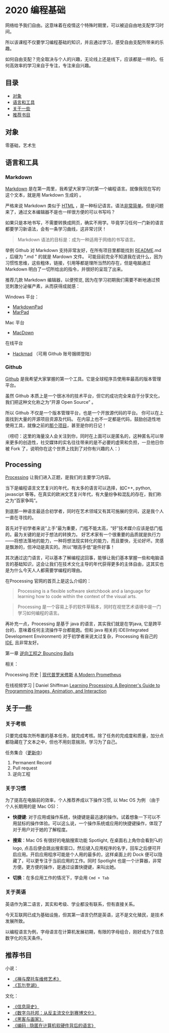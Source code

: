 # 2020 编程基础

网络给予我们自由。这意味着在疫情这个特殊时期里，可以被迫自由地支配学习时间。

所以该课程不仅要学习编程基础的知识，并且通过学习，感受自由支配所带来的乐趣。

如何自由支配？完全取决与个人的兴趣，无论线上还是线下，应该都是一样的。任何高效率的学习来自于专注，专注来自兴趣。

## 目录
- [对象](https://github.com/akb4q/2020-Programming-Basics-#%E5%AF%B9%E8%B1%A1)
- [语言和工具](https://github.com/akb4q/2020-Programming-Basics-#%E8%AF%AD%E8%A8%80%E5%92%8C%E5%B7%A5%E5%85%B7)
- [关于一些](https://github.com/akb4q/2020-Programming-Basics-#%E5%85%B3%E4%BA%8E%E4%B8%80%E4%BA%9B)
- [推荐书目](https://github.com/akb4q/2020-Programming-Basics-#%E6%8E%A8%E8%8D%90%E4%B9%A6%E7%9B%AE)

## 对象
零基础，艺术生

## 语言和工具
### Markdown

[Markdown](https://www.markdown.cn/) 是在第一周里，我希望大家学习的第一个编程语言。就像我现在写的这个文本，就是用 Markdown 生成的 。

严格来说 Markdown 类似于 [HTML](https://zh.wikipedia.org/zh-cn/HTML)  ，是一种标记语言。语法[非常简单](https://www.markdownguide.org/cheat-sheet/)。但是问题来了，通过文本编辑器不是也一样很方便的可以书写吗？

如果只是本地书写，不需要转换成网页，确实不用学。毕竟学习任何一门新的语言都要学习新语法，会有一条学习曲线，这非常讨厌！

> Markdown 语法的目标是：成为一种适用于网络的书写语言。

举例 Github 对 Markdown 支持非常友好，在所有项目里都能找到 [README](https://zh.wikipedia.org/wiki/Readme).md ，后缀为 ".md "  的就是 Mardown 文件。 可能目前完全不知道我在说什么，因为习惯性思维，这些粗体，链接，引用等都是理所当然的存在，但是电脑通过 Markdown 明白了一切所给出的指令，并很好的呈现了出来。

推荐几款 Markdown 编辑器，以便预览, 因为在学习初期我们需要不断地通过预览刺激分泌催产素，从而获得成就感：

Windows 平台：

-   [MarkdownPad](http://markdownpad.com/)
-   [MarPad](http://code52.org/DownmarkerWPF/)

Mac 平台

-   [MacDown](https://macdown.uranusjr.com/)

在线平台

- [Hackmad](https://hackmd.io/)
  （可用 Github 账号捆绑登陆）



### Github

[Github](https://github.com/) 是我希望大家掌握的第一个工具。它是全球程序员使用率最高的版本管理平台。

虽然 Github 本质上是一个很冰冷的技术平台，但它的成功完全来自于分享文化，我们把这种文化称之为“开源 Open Source” 。

所以 Github 不仅是一个版本管理平台，也是一个开放源代码的平台。 你可以在上面找到大量的开源项目资源及代码。
在内容上也不一定都是代码，鼓励创造性地使用工具，就像之前的[那个项目](https://github.com/2019ncovmemory/nCovMemory)，甚至是你的日记！

（唠叨：这里的海量没人会关注到你，同时在上面可以是匿名的，这种匿名可以带来更多的创造性，社交媒体的实名往往带来的是不必要的虚荣和负担，一旦他日你被 Fork 了，说明你在这个世界上找到了对你有兴趣的人：）

## Processing

[Processing](https://processing.org/) 让我们进入正题，是我们的主要学习内容。

当下是编程语言文艺复兴的年代，有太多的语言可以选择，如C++, python, javascipt 等等。在真实的欧洲文艺复兴年代，有大量纷争和混乱的存在，我们称之为“百家争鸣”。

到底那一种语言最适合初学者，同时在艺术领域又有其可施展的空间，这是我个人一直在寻找的。

首先对于初学者来说“上手”最为重要，门槛不能太高，“好”技术媒介应该是低门槛的。最为关键的是对于想法的转换力。 好艺术家有一个很重要的品质就是执行力——将想法落地的能力，一种将想法现实转化的能力，而且要快，无论好坏。灵感是飘渺的，但冲动是真实的。所以“眼高手低”是件好事！

其次通过这门语言，可以基本了解编程这回事，能够让我们基本掌握一些和电脑语言的基础知识，这会让我们在技术文化主导的年代获得更多的主体自由，这其实也是为什么今天人人都需要学编程的理由。

在Processing 官网的首页上是这么介绍的：

>Processing is a flexible software sketchbook and a language for learning how to code within the context of the visual arts.

>Processing 是一个容易上手的软件草稿本，同时在视觉艺术语境中是一门学习如何编程的语言。


再补充一点，Processing 是基于 java 的语言，其实我们就是在学java, 它是跨平台的，意味着任何主流操作平台都能跑。但和 java 相关的 IDE(Integrated Development Environment) 对于初学者来说太过复杂，Processing 有自己的 [IDE](https://processing.org/download/), 且非常友好。


第一章 [逆向工程之 Bouncing Balls](https://github.com/akb4q/2020-Programming-Basics-/blob/master/Processing%20/%E9%80%86%E5%90%91%E5%B7%A5%E7%A8%8B%E4%B9%8B%20Bouncing%20Ball.md)


相关：

Processing 历史 | [现代普罗米修斯](https://wemp.app/posts/d6c5b091-47cb-46a8-871c-74ae43b45d99) [A Modern Prometheus](https://medium.com/processing-foundation/a-modern-prometheus-59aed94abe85)

在线视频学习 | Daniel Shiffman [Learning Processing: A Beginner's Guide to Programming Images, Animation, and Interaction](https://www.youtube.com/user/shiffman/playlists?view=50&sort=dd&shelf_id=2)



## 关于一些
### 关于考核

只要完成每次所布置的基本任务，就完成考核。除了任务的完成度和质量，加分点都隐藏在了文本之中，但也不用刻意揣测，学习为了自己。

任务集合（[更新中](https://github.com/akb4q/2020-Programming-Basics-/tree/master/missions)）
1. Permanent Record
2. Pull request
3. 逆向工程


### 关于习惯

为了提高在电脑前的效率，个人推荐养成以下操作习惯, 以 Mac OS 为例 （由于个人长期用的是 Mac OS)：

- **快捷键**: 对于应用或操作系统，快捷键是最迅速的操作。试着想象一下可以不用鼠标的操作体验。可以这么说，一个操作系统或应用的快捷键操作，体现了对于用户对于她的了解程度。

- **搜索**：Mac OS 有很好的电脑搜索功能 Spotlight, 在桌面右上角你会看到🔍的 logo, 点击后便会跳出搜索窗口，然后键入应用程序的名字，回车之后便可开启应用。开启应用程序可能是个人用的最多的，这样桌面上的 Dock 便可以隐藏了，可以更专注于当前应用的工作。同时 Spotlight 也是一个计算器，非常方便。更方便的操作，是通过设置快捷键，来叫出她。

- **切换**：在多应用工作的情况下，学会用 ```Cmd + Tab```

### 关于英语

英语作为第二语言，其实和考级、学业都没有联系，但有直接关系。

今天互联网已成为基础设施，但其第一语言仍然是英语，这不是文化殖民，是技术发展所致。

以编程语言为例，字母语言在计算机发展初期，有限的字母组合，刚好成为了信息数字化的先天条件。

## 推荐书目

小说：

-   [《禅与摩托车维修艺术》](https://book.douban.com/subject/6811366//)
-   [《瓦尓登湖》](https://book.douban.com/subject/1865089/)

文化：


-   [《信息简史》](https://book.douban.com/subject/25752043/)
-   [《数字乌托邦：从反主流文化到赛博文化》](https://book.douban.com/subject/21632268/)
-   [《黑客与画家》](https://book.douban.com/subject/6021440/)
-   [《编码 : 隐匿在计算机软硬件背后的语言》](https://book.douban.com/subject/4822685/)

